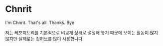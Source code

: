 # Chnrit
I'm Chnrit. That's all. Thanks. Bye.

저는 레포지토리를 기본적으로 비공개 상태로 설정해 놓기 때문에 보이는 활동이 많지 않지만 실제로는 깃허브를 많이 사용합니다.